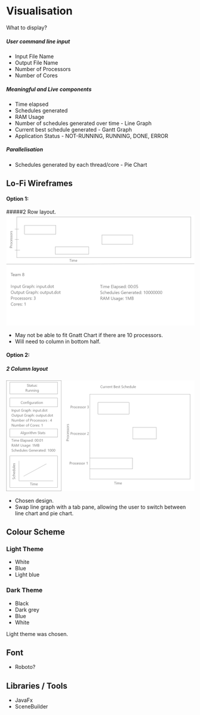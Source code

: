 # Visualisation
What to display?
##### User command line input
* Input File Name
* Output File Name
* Number of Processors
* Number of Cores

##### Meaningful and Live components
* Time elapsed
* Schedules generated
* RAM Usage
* Number of schedules generated over time - Line Graph
* Current best schedule generated - Gantt Graph
* Application Status - NOT-RUNNING, RUNNING, DONE, ERROR

##### Parallelisation
* Schedules generated by each thread/core - Pie Chart


## Lo-Fi Wireframes
#### Option 1: 
#####2 Row layout.
![Option2](Low-Fi2.png)
* May not be able to fit Gnatt Chart if there are 10 processors.
* Will need to column in bottom half.
#### Option 2:
##### 2 Column layout
![Option1](Low-Fi1.png)
* Chosen design.
* Swap line graph with a tab pane, allowing the user to switch between line chart and pie chart.


## Colour Scheme
### Light Theme
* White
* Blue
* Light blue

### Dark Theme
* Black
* Dark grey
* Blue
* White

Light theme was chosen.

## Font
* Roboto?

## Libraries / Tools
* JavaFx
* SceneBuilder
